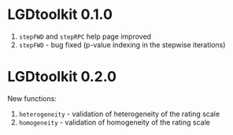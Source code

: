 # LGDtoolkit 0.1.0
1. ```stepFWD``` and ```stepRPC``` help page improved
2. ```stepFWD``` - bug fixed (p-value indexing in the stepwise iterations)

# LGDtoolkit 0.2.0
New functions:
1. ```heterogeneity``` - validation of heterogeneity of the rating scale
2. ```homogeneity``` - validation of homogeneity of the rating scale
